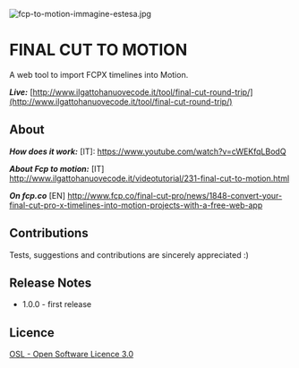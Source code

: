 ![fcp-to-motion-immagine-estesa.jpg](/images/article-2016/fcp-to-motion-immagine-estesa.jpg)

# FINAL CUT TO MOTION #

A web tool to import FCPX timelines into Motion.

***Live:***
[http://www.ilgattohanuovecode.it/tool/final-cut-round-trip/](http://www.ilgattohanuovecode.it/tool/final-cut-round-trip/)

About
-----
***How does it work:*** [IT]:
https://www.youtube.com/watch?v=cWEKfqLBodQ

***About Fcp to motion:*** [IT]
http://www.ilgattohanuovecode.it/videotutorial/231-final-cut-to-motion.html

***On fcp.co*** [EN]
http://www.fcp.co/final-cut-pro/news/1848-convert-your-final-cut-pro-x-timelines-into-motion-projects-with-a-free-web-app

Contributions
-------------
Tests, suggestions and contributions are sincerely appreciated :)

Release Notes
-------------

* 1.0.0 - first release

Licence
-------

[OSL - Open Software Licence 3.0](http://opensource.org/licenses/osl-3.0.php)
